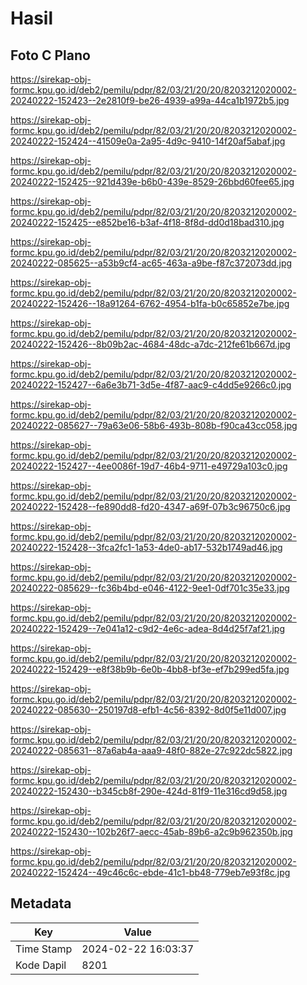 # Hasil

## Foto C Plano

https://sirekap-obj-formc.kpu.go.id/deb2/pemilu/pdpr/82/03/21/20/20/8203212020002-20240222-152423--2e2810f9-be26-4939-a99a-44ca1b1972b5.jpg

https://sirekap-obj-formc.kpu.go.id/deb2/pemilu/pdpr/82/03/21/20/20/8203212020002-20240222-152424--41509e0a-2a95-4d9c-9410-14f20af5abaf.jpg

https://sirekap-obj-formc.kpu.go.id/deb2/pemilu/pdpr/82/03/21/20/20/8203212020002-20240222-152425--921d439e-b6b0-439e-8529-26bbd60fee65.jpg

https://sirekap-obj-formc.kpu.go.id/deb2/pemilu/pdpr/82/03/21/20/20/8203212020002-20240222-152425--e852be16-b3af-4f18-8f8d-dd0d18bad310.jpg

https://sirekap-obj-formc.kpu.go.id/deb2/pemilu/pdpr/82/03/21/20/20/8203212020002-20240222-085625--a53b9cf4-ac65-463a-a9be-f87c372073dd.jpg

https://sirekap-obj-formc.kpu.go.id/deb2/pemilu/pdpr/82/03/21/20/20/8203212020002-20240222-152426--18a91264-6762-4954-b1fa-b0c65852e7be.jpg

https://sirekap-obj-formc.kpu.go.id/deb2/pemilu/pdpr/82/03/21/20/20/8203212020002-20240222-152426--8b09b2ac-4684-48dc-a7dc-212fe61b667d.jpg

https://sirekap-obj-formc.kpu.go.id/deb2/pemilu/pdpr/82/03/21/20/20/8203212020002-20240222-152427--6a6e3b71-3d5e-4f87-aac9-c4dd5e9266c0.jpg

https://sirekap-obj-formc.kpu.go.id/deb2/pemilu/pdpr/82/03/21/20/20/8203212020002-20240222-085627--79a63e06-58b6-493b-808b-f90ca43cc058.jpg

https://sirekap-obj-formc.kpu.go.id/deb2/pemilu/pdpr/82/03/21/20/20/8203212020002-20240222-152427--4ee0086f-19d7-46b4-9711-e49729a103c0.jpg

https://sirekap-obj-formc.kpu.go.id/deb2/pemilu/pdpr/82/03/21/20/20/8203212020002-20240222-152428--fe890dd8-fd20-4347-a69f-07b3c96750c6.jpg

https://sirekap-obj-formc.kpu.go.id/deb2/pemilu/pdpr/82/03/21/20/20/8203212020002-20240222-152428--3fca2fc1-1a53-4de0-ab17-532b1749ad46.jpg

https://sirekap-obj-formc.kpu.go.id/deb2/pemilu/pdpr/82/03/21/20/20/8203212020002-20240222-085629--fc36b4bd-e046-4122-9ee1-0df701c35e33.jpg

https://sirekap-obj-formc.kpu.go.id/deb2/pemilu/pdpr/82/03/21/20/20/8203212020002-20240222-152429--7e041a12-c9d2-4e6c-adea-8d4d25f7af21.jpg

https://sirekap-obj-formc.kpu.go.id/deb2/pemilu/pdpr/82/03/21/20/20/8203212020002-20240222-152429--e8f38b9b-6e0b-4bb8-bf3e-ef7b299ed5fa.jpg

https://sirekap-obj-formc.kpu.go.id/deb2/pemilu/pdpr/82/03/21/20/20/8203212020002-20240222-085630--250197d8-efb1-4c56-8392-8d0f5e11d007.jpg

https://sirekap-obj-formc.kpu.go.id/deb2/pemilu/pdpr/82/03/21/20/20/8203212020002-20240222-085631--87a6ab4a-aaa9-48f0-882e-27c922dc5822.jpg

https://sirekap-obj-formc.kpu.go.id/deb2/pemilu/pdpr/82/03/21/20/20/8203212020002-20240222-152430--b345cb8f-290e-424d-81f9-11e316cd9d58.jpg

https://sirekap-obj-formc.kpu.go.id/deb2/pemilu/pdpr/82/03/21/20/20/8203212020002-20240222-152430--102b26f7-aecc-45ab-89b6-a2c9b962350b.jpg

https://sirekap-obj-formc.kpu.go.id/deb2/pemilu/pdpr/82/03/21/20/20/8203212020002-20240222-152424--49c46c6c-ebde-41c1-bb48-779eb7e93f8c.jpg


## Metadata

| Key        | Value               |
| ---------- | ------------------- |
| Time Stamp | 2024-02-22 16:03:37 |
| Kode Dapil | 8201                |



